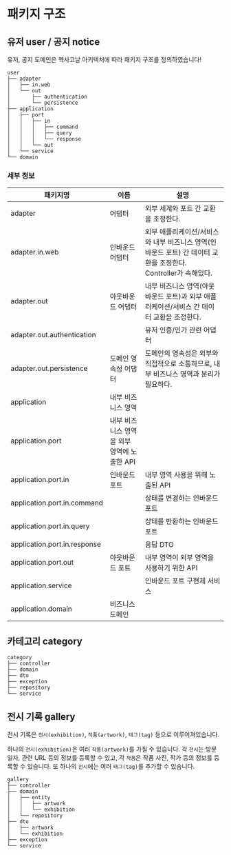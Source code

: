 # 패키지 구조

## 유저 user / 공지 notice

유저, 공지 도메인은 헥사고날 아키텍처에 따라 패키지 구조를 정의하였습니다!

```
user
├── adapter
│   ├── in.web
│   └── out
│       ├── authentication
│       └── persistence
├── application
│   ├── port
│   │   ├── in
│   │   │   ├── command
│   │   │   ├── query
│   │   │   └── response
│   │   └── out
│   └── service
└── domain
```

### 세부 정보

| **패키지명**                     | **이름**                     | **설명**                                                               |
|------------------------------|----------------------------|----------------------------------------------------------------------|
| adapter                      | 어댑터                        | 외부 세계와 포트 간 교환을 조정한다.                                                |
| adapter.in.web               | 인바운드 어댑터                   | 외부 애플리케이션/서비스와 내부 비즈니스 영역(인바운드 포트) 간 데이터 교환을 조정한다. Controller가 속해있다. |
| adapter.out                  | 아웃바운드 어댑터                  | 내부 비즈니스 영역(아웃바운드 포트)과 외부 애플리케이션/서비스 간 데이터 교환을 조정한다.                  |
| adapter.out.authentication   |                            | 유저 인증/인가 관련 어댑터                                                      |
| adapter.out.persistence      | 도메인 영속성 어댑터                | 도메인의 영속성은 외부와 직접적으로 소통하므로, 내부 비즈니스 영역과 분리가 필요하다.                     |
| application                  | 내부 비즈니스 영역                 |                                                                      |
| application.port             | 내부 비즈니스 영역을 외부 영역에 노출한 API |                                                                      |
| application.port.in          | 인바운드 포트                    | 내부 영역 사용을 위해 노출된 API                                                 |
| application.port.in.command  |                            | 상태를 변경하는 인바운드 포트                                                     |
| application.port.in.query    |                            | 상태를 반환하는 인바운드 포트                                                     |
| application.port.in.response |                            | 응답 DTO                                                               |
| application.port.out         | 아웃바운드 포트                   | 내부 영역이 외부 영역을 사용하기 위한 API                                            |
| application.service          |                            | 인바운드 포트 구현체 서비스                                                      |
| application.domain           | 비즈니스 도메인                   |                                                                      |

## 카테고리 category

```
category
├── controller
├── domain
├── dto
├── exception
├── repository
└── service
```

## 전시 기록 gallery

전시 기록은 `전시(exhibition)`, `작품(artwork)`, `태그(tag)` 등으로 이루어져있습니다.

하나의 `전시(exhibition)`은 여러 `작품(artwork)`를 가질 수 있습니다. 
각 `전시`는 방문 일자, 관련 URL 등의 정보를 등록할 수 있고, 각 `작품`은 작품 사진, 작가 등의 정보를 등록할 수 있습니다. 
또 하나의 `전시`에는 여러 `태그(tag)`를 추가할 수 있습니다.

```
gallery
├── controller
├── domain
│   ├── entity
│   │   ├── artwork
│   │   └── exhibition
│   └── repository
├── dto
│   ├── artwork
│   └── exhibition
├── exception
└── service
```
